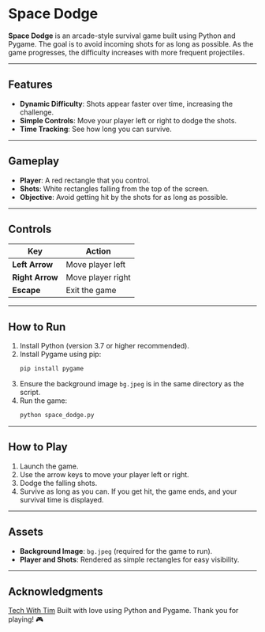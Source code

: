 # Space Dodge

**Space Dodge** is an arcade-style survival game built using Python and Pygame. The goal is to avoid incoming shots for as long as possible. As the game progresses, the difficulty increases with more frequent projectiles.

---

## Features

- **Dynamic Difficulty**: Shots appear faster over time, increasing the challenge.
- **Simple Controls**: Move your player left or right to dodge the shots.
- **Time Tracking**: See how long you can survive.

---

## Gameplay

- **Player**: A red rectangle that you control.
- **Shots**: White rectangles falling from the top of the screen.
- **Objective**: Avoid getting hit by the shots for as long as possible.

---

## Controls

| Key             | Action              |
|-----------------|---------------------|
| **Left Arrow**  | Move player left    |
| **Right Arrow** | Move player right   |
| **Escape**      | Exit the game       |

---

## How to Run

1. Install Python (version 3.7 or higher recommended).
2. Install Pygame using pip:
   ```bash
   pip install pygame
   ```
3. Ensure the background image `bg.jpeg` is in the same directory as the script.
4. Run the game:
   ```bash
   python space_dodge.py
   ```

---

## How to Play

1. Launch the game.
2. Use the arrow keys to move your player left or right.
3. Dodge the falling shots.
4. Survive as long as you can. If you get hit, the game ends, and your survival time is displayed.

---

## Assets

- **Background Image**: `bg.jpeg` (required for the game to run).
- **Player and Shots**: Rendered as simple rectangles for easy visibility.

---

## Acknowledgments

[Tech With Tim](https://www.youtube.com/@TechWithTim)
Built with love using Python and Pygame. Thank you for playing! 🎮